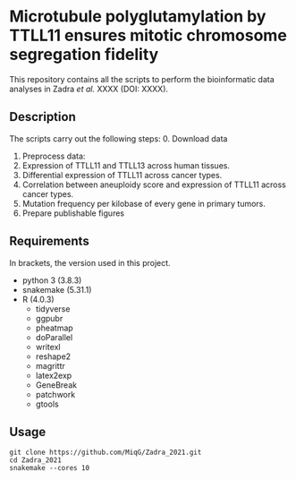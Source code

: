 # Microtubule polyglutamylation by TTLL11 ensures mitotic chromosome segregation fidelity

This repository contains all the scripts to perform the bioinformatic data analyses in Zadra *et al.* XXXX (DOI: XXXX).

## Description
The scripts carry out the following steps:
0. Download data
1. Preprocess data:
2. Expression of TTLL11 and TTLL13 across human tissues.
3. Differential expression of TTLL11 across cancer types.
4. Correlation between aneuploidy score and expression of TTLL11 across cancer types.
5. Mutation frequency per kilobase of every gene in primary tumors.
6. Prepare publishable figures

## Requirements
In brackets, the version used in this project.
- python 3 (3.8.3)
- snakemake (5.31.1)
- R (4.0.3)
    - tidyverse
    - ggpubr
    - pheatmap
    - doParallel
    - writexl
    - reshape2
    - magrittr
    - latex2exp
    - GeneBreak
    - patchwork
    - gtools

## Usage
```shell
git clone https://github.com/MiqG/Zadra_2021.git
cd Zadra_2021
snakemake --cores 10
```

